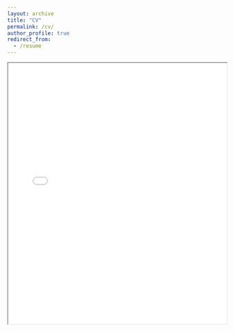 ```yaml
---
layout: archive
title: "CV"
permalink: /cv/
author_profile: true
redirect_from:
  - /resume
---
```


<iframe src="../cv.pdf" width="100%" height="600px"></iframe>
